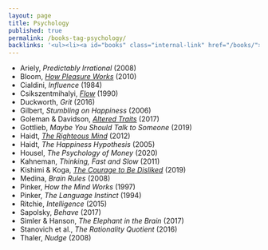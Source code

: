 ```yaml
---
layout: page
title: Psychology
published: true
permalink: /books-tag-psychology/
backlinks: '<ul><li><a id="books" class="internal-link" href="/books/">Books</a></li></ul>'
---
```


* Ariely, _Predictably Irrational_ (2008) 
* Bloom, _<a id="bloom-how-pleasure-works" class="internal-link" href="/bloom-how-pleasure-works/">How Pleasure Works</a>_ (2010) 
* Cialdini, _Influence_ (1984) 
* Csikszentmihalyi, _<a id="csikszentmihalyi-flow" class="internal-link" href="/csikszentmihalyi-flow/">Flow</a>_ (1990) 
* Duckworth, _Grit_ (2016) 
* Gilbert, _Stumbling on Happiness_ (2006) 
* Goleman & Davidson, _<a id="goleman-and-davidson-altered-traits" class="internal-link" href="/goleman-and-davidson-altered-traits/">Altered Traits</a>_ (2017) 
* Gottlieb, _Maybe You Should Talk to Someone_ (2019) 
* Haidt, _<a id="haidt-righteous-mind" class="internal-link" href="/haidt-righteous-mind/">The Righteous Mind</a>_ (2012) 
* Haidt, _The Happiness Hypothesis_ (2005) 
* Housel, _The Psychology of Money_ (2020) 
* Kahneman, _Thinking, Fast and Slow_ (2011) 
* Kishimi & Koga, _<a id="kishimi-koga-courage" class="internal-link" href="/kishimi-koga-courage/">The Courage to Be Disliked</a>_ (2019) 
* Medina, _Brain Rules_ (2008) 
* Pinker, _How the Mind Works_ (1997) 
* Pinker, _The Language Instinct_ (1994) 
* Ritchie, _Intelligence_ (2015) 
* Sapolsky, _Behave_ (2017) 
* Simler & Hanson, _The Elephant in the Brain_ (2017) 
* Stanovich et al., _The Rationality Quotient_ (2016) 
* Thaler, _Nudge_ (2008) 
